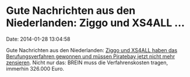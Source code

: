 Gute Nachrichten aus den Niederlanden: Ziggo und XS4ALL \...
============================================================

Date: 2014-01-28 13:04:58

Gute Nachrichten aus den Niederlanden: [Ziggo und XS4ALL haben das
Berufungsverfahren gewonnen und müssen Piratebay jetzt nicht mehr
zensieren](http://torrentfreak.com/isps-no-longer-have-to-block-the-pirate-bay-dutch-court-rules-140128/).
Nicht nur das: BREIN muss die Verfahrenskosten tragen, immerhin 326.000
Euro.
